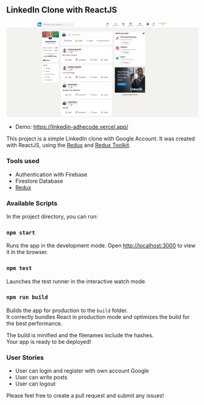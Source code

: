## LinkedIn Clone with ReactJS

![screenshot image](/screenshot.png)


- Demo: <https://linkedin-adhecode.vercel.app/>

This project is a simple LinkedIn clone with Google Account. It was created with ReactJS, using the [Redux](https://redux.js.org/) and [Redux Toolkit](https://redux-toolkit.js.org/).
### Tools used

- Authentication with Firebase
- Firestore Database
- [Redux](https://redux.js.org/)

### Available Scripts

In the project directory, you can run:

### `npm start`

Runs the app in the development mode.
Open [http://localhost:3000](http://localhost:3000) to view it in the browser.


### `npm test`

Launches the test runner in the interactive watch mode.

### `npm run build`

Builds the app for production to the `build` folder.<br />
It correctly bundles React in production mode and optimizes the build for the best performance.

The build is minified and the filenames include the hashes.<br />
Your app is ready to be deployed!


### User Stories

- User can login and register with own account Google
- User can write posts
- User can logout

Please feel free to create a pull request and submit any issues!

